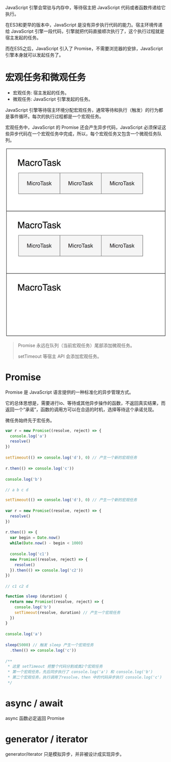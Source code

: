 JavaScript 引擎会常驻与内存中，等待宿主把 JavaScript 代码或者函数传递给它执行。

在ES3和更早的版本中，JavaScript 是没有异步执行代码的能力。宿主环境传递给 JavaScript 引擎一段代码，引擎就把代码直接顺次执行了，这个执行过程就是宿主发起的任务。

而在ES5之后，JavaScript 引入了 Promise，不需要浏览器的安排，JavaScript 引擎本身就可以发起任务了。

# 宏观任务和微观任务

* 宏观任务: 宿主发起的任务。
* 微观任务: JavaScript 引擎发起的任务。

JavaScript 引擎等待宿主环境分配宏观任务，通常等待和执行（触发）的行为都是事件循环。每次的执行过程都是一个宏观任务。

宏观任务中，JavaScript 的 Promise 还会产生异步代码，JavaScript 必须保证这些异步代码在一个宏观任务中完成，所以，每个宏观任务又包含一个微观任务队列。

![宏观任务和微观任务](/重学前端/images/宏观任务和微观任务.jpg)

> Promise 永远在队列（当前宏观任务）尾部添加微观任务。
>
> setTimeout 等宿主 API 会添加宏观任务。

# Promise

Promise 是 JavaScript 语言提供的一种标准化的异步管理方式。

它的总体思想是，需要进行io、等待或其他异步操作的函数，不返回真实结果，而返回一个“承诺”，函数的调用方可以在合适的时机，选择等待这个承诺兑现。

微任务始终先于宏任务。

```js
var r = new Promise((resolve, reject) => {
  console.log('a')
  resolve()
})

setTimeout(() => console.log('d'), 0) // 产生一个新的宏观任务

r.then(() => console.log('c'))

console.log('b')

// a b c d
```

```js
setTimeout(() => console.log('d'), 0) // 产生一个新的宏观任务

var r = new Promise((resolve, reject) => {
  resolve()
})

r.then(() => {
  var begin = Date.now()
  while(Date.now() - begin < 1000)

  console.log('c1')
  new Promise((resolve, reject) => {
    resolve()
  }).then(() => console.log('c2'))
})

// c1 c2 d
```

```js
function sleep (duration) {
  return new Promise((resolve, reject) => {
    console.log('b')
    setTimeout(resolve, duration) // 产生一个宏观任务
  })
}

console.log('a')

sleep(5000) // 触发 sleep 产生一个宏观任务
  .then(() => console.log('c'))

/**
 * 这里 setTimeout 把整个代码分割成类2个宏观任务
 * 第一个宏观任务，先后同步执行了 console.log('a') 和 console.log('b')
 * 第二个宏观任务，执行调用了resolve，then 中的代码异步执行 console.log('c')
 */
```

# async / await

async 函数必定返回 Promise

# generator / iterator

generator/iterator 只是模拟异步，并非被设计成实现异步。
